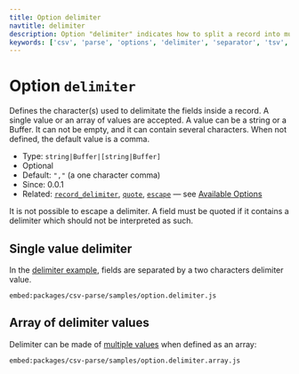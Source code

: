 ```yaml
---
title: Option delimiter
navtitle: delimiter
description: Option "delimiter" indicates how to split a record into multiple fields.
keywords: ['csv', 'parse', 'options', 'delimiter', 'separator', 'tsv', 'fields', 'records']
---
```


# Option `delimiter`

Defines the character(s) used to delimitate the fields inside a record. A single value or an array of values are accepted. A value can be a string or a Buffer. It can not be empty, and it can contain several characters. When not defined, the default value is a comma.

* Type: `string|Buffer|[string|Buffer]`
* Optional
* Default: `","` (a one character comma)
* Since: 0.0.1
* Related: [`record_delimiter`](/parse/options/record_delimiter/), [`quote`](/parse/options/quote/), [`escape`](/parse/options/escape/) &mdash; see [Available Options](/parse/options/#available-options)

It is not possible to escape a delimiter. A field must be quoted if it contains a delimiter which should not be interpreted as such.

## Single value delimiter

In the [delimiter example](https://github.com/adaltas/node-csv/blob/master/packages/csv-parse/samples/option.delimiter.js), fields are separated by a two characters delimiter value.

`embed:packages/csv-parse/samples/option.delimiter.js`

## Array of delimiter values

Delimiter can be made of [multiple values](https://github.com/adaltas/node-csv/blob/master/packages/csv-parse/samples/option.delimiter.array.js) when defined as an array:

`embed:packages/csv-parse/samples/option.delimiter.array.js`
